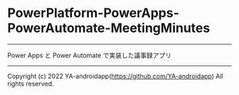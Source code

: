 # PowerPlatform-PowerApps-PowerAutomate-MeetingMinutes

---

Power Apps と Power Automate で実装した議事録アプリ

---

Copyright (c) 2022 YA-androidapp(https://github.com/YA-androidapp) All rights reserved.
